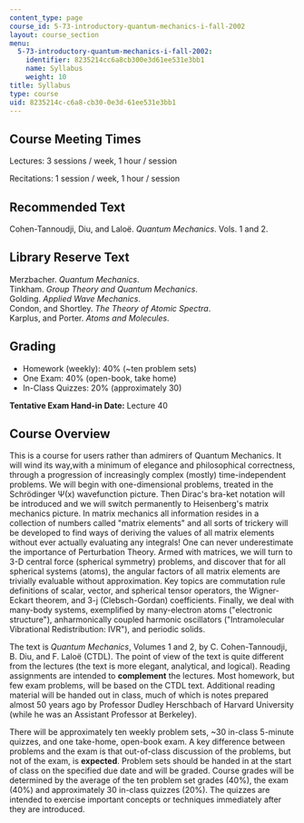 ```yaml
---
content_type: page
course_id: 5-73-introductory-quantum-mechanics-i-fall-2002
layout: course_section
menu:
  5-73-introductory-quantum-mechanics-i-fall-2002:
    identifier: 8235214cc6a8cb300e3d61ee531e3bb1
    name: Syllabus
    weight: 10
title: Syllabus
type: course
uid: 8235214c-c6a8-cb30-0e3d-61ee531e3bb1
---
```


Course Meeting Times
--------------------

Lectures: 3 sessions / week, 1 hour / session

Recitations: 1 session / week, 1 hour / session

Recommended Text
----------------

Cohen-Tannoudji, Diu, and Laloë. _Quantum Mechanics_. Vols. 1 and 2.

Library Reserve Text
--------------------

Merzbacher. _Quantum Mechanics_.  
Tinkham. _Group Theory and Quantum Mechanics_.  
Golding. _Applied Wave Mechanics_.  
Condon, and Shortley. _The Theory of Atomic Spectra_.  
Karplus, and Porter. _Atoms and Molecules_.

Grading
-------

*   Homework (weekly): 40% (~ten problem sets)
*   One Exam: 40% (open-book, take home)
*   In-Class Quizzes: 20% (approximately 30)

**Tentative Exam Hand-in Date:** Lecture 40

Course Overview
---------------

This is a course for users rather than admirers of Quantum Mechanics. It will wind its way,with a minimum of elegance and philosophical correctness, through a progression of increasingly complex (mostly) time-independent problems. We will begin with one-dimensional problems, treated in the Schrödinger Ψ(x) wavefunction picture. Then Dirac's bra-ket notation will be introduced and we will switch permanently to Heisenberg's matrix mechanics picture. In matrix mechanics all information resides in a collection of numbers called "matrix elements" and all sorts of trickery will be developed to find ways of deriving the values of all matrix elements without ever actually evaluating any integrals! One can never underestimate the importance of Perturbation Theory. Armed with matrices, we will turn to 3-D central force (spherical symmetry) problems, and discover that for all spherical systems (atoms), the angular factors of all matrix elements are trivially evaluable without approximation. Key topics are commutation rule definitions of scalar, vector, and spherical tensor operators, the Wigner-Eckart theorem, and 3-j (Clebsch-Gordan) coefficients. Finally, we deal with many-body systems, exemplified by many-electron atoms ("electronic structure"), anharmonically coupled harmonic oscillators ("Intramolecular Vibrational Redistribution: IVR"), and periodic solids.

The text is _Quantum Mechanics_, Volumes 1 and 2, by C. Cohen-Tannoudji, B. Diu, and F. Laloë (CTDL). The point of view of the text is quite different from the lectures (the text is more elegant, analytical, and logical). Reading assignments are intended to **complement** the lectures. Most homework, but few exam problems, will be based on the CTDL text. Additional reading material will be handed out in class, much of which is notes prepared almost 50 years ago by Professor Dudley Herschbach of Harvard University (while he was an Assistant Professor at Berkeley).

There will be approximately ten weekly problem sets, ~30 in-class 5-minute quizzes, and one take-home, open-book exam. A key difference between problems and the exam is that out-of-class discussion of the problems, but not of the exam, is **expected**. Problem sets should be handed in at the start of class on the specified due date and will be graded. Course grades will be determined by the average of the ten problem set grades (40%), the exam (40%) and approximately 30 in-class quizzes (20%). The quizzes are intended to exercise important concepts or techniques immediately after they are introduced.